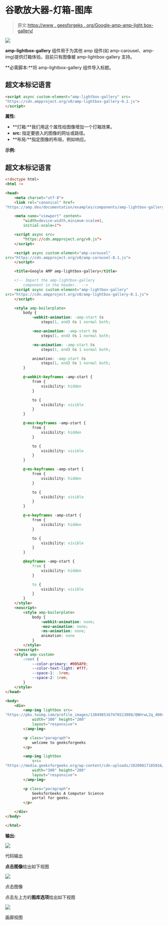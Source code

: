 # 谷歌放大器-灯箱-图库

> 原文:[https://www . geesforgeks . org/Google-amp-amp-light box-gallery/](https://www.geeksforgeeks.org/google-amp-amp-lightbox-gallery/)

![](img/9f4c77d78e00cf75fc29323762067dd8.png)

**amp-lightbox-gallery** 组件用于为其他 amp 组件(如 amp-carousel、amp-img)提供灯箱体验。目前只有图像被 amp-lightbox-gallery 支持。

**必需脚本:**将 amp-lightbox-gallery 组件导入标题。

## 超文本标记语言

```html
<script async custom-element="amp-lightbox-gallery" src=
"https://cdn.ampproject.org/v0/amp-lightbox-gallery-0.1.js">
</script>
```

**属性:**

*   **灯箱:**我们用这个属性给图像增加一个灯箱效果。
*   **src:** 指定要嵌入的图像的网址或路径。
*   **布局:**指定图像的布局，例如响应。

**示例:**

## 超文本标记语言

```html
<!doctype html>
<html ⚡>

<head>
    <meta charset="utf-8">
    <link rel="canonical" href=
"https://amp.dev/documentation/examples/components/amp-lightbox-gallery/index.html">

    <meta name="viewport" content=
        "width=device-width,minimum-scale=1,
        initial-scale=1">

    <script async src=
        "https://cdn.ampproject.org/v0.js">
    </script>

    <script async custom-element="amp-carousel"
src="https://cdn.ampproject.org/v0/amp-carousel-0.1.js">
    </script>

    <title>Google AMP amp-lightbox-gallery</title>

    <!-- Import the amp-lightbox-gallery 
        component in the header.  -->
    <script async custom-element="amp-lightbox-gallery"
src="https://cdn.ampproject.org/v0/amp-lightbox-gallery-0.1.js">
    </script>

    <style amp-boilerplate>
        body {
            -webkit-animation: -amp-start 8s 
                steps(1, end) 0s 1 normal both;

            -moz-animation: -amp-start 8s 
                steps(1, end) 0s 1 normal both;

            -ms-animation: -amp-start 8s 
                steps(1, end) 0s 1 normal both;

            animation: -amp-start 8s 
                steps(1, end) 0s 1 normal both;
        }

        @-webkit-keyframes -amp-start {
            from {
                visibility: hidden
            }

            to {
                visibility: visible
            }
        }

        @-moz-keyframes -amp-start {
            from {
                visibility: hidden
            }

            to {
                visibility: visible
            }
        }

        @-ms-keyframes -amp-start {
            from {
                visibility: hidden
            }

            to {
                visibility: visible
            }
        }

        @-o-keyframes -amp-start {
            from {
                visibility: hidden
            }

            to {
                visibility: visible
            }
        }

        @keyframes -amp-start {
            from {
                visibility: hidden
            }

            to {
                visibility: visible
            }
        }
    </style>
    <noscript>
        <style amp-boilerplate>
            body {
                -webkit-animation: none;
                -moz-animation: none;
                -ms-animation: none;
                animation: none
            }
        </style>
    </noscript>
    <style amp-custom>
        :root {
            --color-primary: #005AF0;
            --color-text-light: #fff;
            --space-1: .5rem;
            --space-2: 1rem;
        }
    </style>
</head>

<body>
    <div>
        <amp-img lightbox src=
"https://pbs.twimg.com/profile_images/1304985167476523008/QNHrwL2q_400x400.jpg"
            width="300" height="200"
            layout="responsive">
        </amp-img>

        <p class="paragraph">
            welcome to geeksforgeeks
        </p>

        <amp-img lightbox
            src=
"https://media.geeksforgeeks.org/wp-content/cdn-uploads/20200817185016/gfg_complete_logo_2x-min.png"
            width="300" height="200"
            layout="responsive">
        </amp-img>

        <p class="paragraph">
            GeeksforGeeks A Computer Science 
            portal for geeks.
        </p>

    </div>
</body>

</html>
```

**输出:**

![](img/caee23aacbffb83582b67ccf5874af55.png)

代码输出

**点击图像**给出如下视图

![](img/fe900a7e0706c426dff78bb23b989ccb.png)

点击图像

点击左上方的**图库选项**给出如下视图

![](img/1fbf8bcc42f21ef651e06af72942ba49.png)

画廊视图